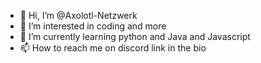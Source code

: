 - 👋 Hi, I’m @Axolotl-Netzwerk
- 👀 I’m interested in coding and more
- 🌱 I’m currently learning python and Java and Javascript 
- 📫 How to reach me on discord link in the bio

<!---
Axolotl-Netzwerk/Axolotl-Netzwerk is a ✨ special ✨ repository because its `README.md` (this file) appears on your GitHub profile.
You can click the Preview link to take a look at your changes.
--->
